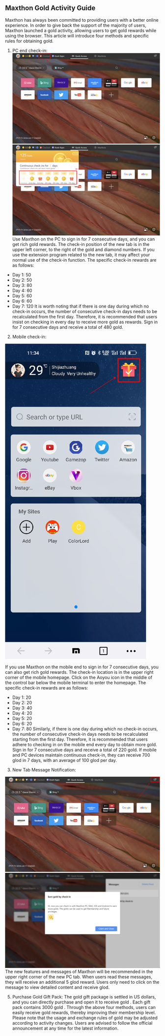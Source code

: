 ## Maxthon Gold Activity Guide
Maxthon has always been committed to providing users with a better online experience. In order to give back the support of the majority of users, Maxthon launched a gold activity, allowing users to get gold rewards while using the browser. This article will introduce four methods and specific rules for obtaining gold.

1. PC end check-in:
![pc-checkyin](images/goldactiviyty-00.png)
![pc-checkyin](images/goldactiviyty-01.png)
Use Maxthon on the PC to sign in for 7 consecutive days, and you can get rich gold rewards. The check-in position of the new tab is in the upper left corner, to the right of the gold and diamond numbers. If you use the extension program related to the new tab, it may affect your normal use of the check-in function. The specific check-in rewards are as follows:
- Day 1: 50 
- Day 2: 50 
- Day 3: 80 
- Day 4: 60 
- Day 5: 60 
- Day 6: 60 
- Day 7: 120 
It is worth noting that if there is one day during which no check-in occurs, the number of consecutive check-in days needs to be recalculated from the first day. Therefore, it is recommended that users insist on checking in every day to receive more gold as rewards. Sign in for 7 consecutive days and receive a total of 480 gold.


2. Mobile check-in:

![cell-checkyin](images/goldactiviyty-04.png)

If you use Maxthon on the mobile end to sign in for 7 consecutive days, you can also get rich gold rewards. The check-in location is in the upper right corner of the mobile homepage. Click on the Aoyou icon in the middle of the control bar below the mobile terminal to enter the homepage. The specific check-in rewards are as follows:
- Day 1: 20 
- Day 2: 20 
- Day 3: 40 
- Day 4: 20 
- Day 5: 20 
- Day 6: 20 
- Day 7: 80 
Similarly, if there is one day during which no check-in occurs, the number of consecutive check-in days needs to be recalculated starting from the first day. Therefore, it is recommended that users adhere to checking in on the mobile end every day to obtain more gold. Sign in for 7 consecutive days and receive a total of 220 gold.
If mobile and PC devices maintain continuous check-in, they can receive 700 glod in 7 days, with an average of 100 glod per day.


3. New Tab Message Notification:

![message](images/goldactiviyty-02.png)
![message](images/goldactiviyty-03.png)
The new features and messages of Maxthon will be recommended in the upper right corner of the new PC tab. When users read these messages, they will receive an additional 5 glod reward. Users only need to click on the message to view detailed content and receive glod.


5. Purchase Gold Gift Pack:
The gold gift package is settled in US dollars, and you can directly purchase and open it to receive gold . Each gift pack contains 3000 gold .
Through the above four methods, users can easily receive gold rewards, thereby improving their membership level. Please note that the usage and exchange rules of gold may be adjusted according to activity changes. Users are advised to follow the official announcement at any time for the latest information.
